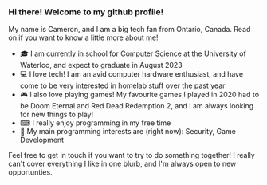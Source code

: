 ### Hi there! Welcome to my github profile!
My name is Cameron, and I am a big tech fan from Ontario, Canada. Read on if you want to know a little more about me!

- 🎓 I am currently in school for Computer Science at the University of Waterloo, and expect to graduate in August 2023
- 💻 I love tech! I am an avid computer hardware enthusiast, and have come to be very interested in homelab stuff over the past year
- 🎮 I also love playing games! My favourite games I played in 2020 had to be Doom Eternal and Red Dead Redemption 2, and I am always looking for new things to play!
- ⌨ I really enjoy programming in my free time
- 🔎 My main programming interests are (right now): Security, Game Development


Feel free to get in touch if you want to try to do something together! I really can't cover everything I like in one blurb, and I'm always open to new opportunties.

<!--
**CameronHadfield/cameronhadfield** is a ✨ _special_ ✨ repository because its `README.md` (this file) appears on your GitHub profile.

Here are some ideas to get you started:

- 🔭 I’m currently working on ...
- 🌱 I’m currently learning ...
- 👯 I’m looking to collaborate on ...
- 🤔 I’m looking for help with ...
- 💬 Ask me about ...
- 📫 How to reach me: ...
- 😄 Pronouns: ...
- ⚡ Fun fact: ...
-->
